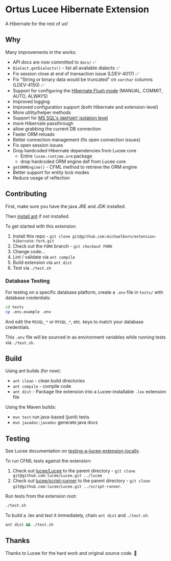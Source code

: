 # Ortus Lucee Hibernate Extension

A Hibernate for the rest of us!

## Why

Many improvements in the works:

* API docs are now committed to `docs/` ✅
* `Dialect.getDialects()` - list all available dialects ✅
* Fix session close at end of transaction issue (LDEV-4017) ✅
* Fix "String or binary data would be truncated" on `varchar` columns (LDEV-4150) ✅
* Support for configuring the [Hibernate Flush mode](https://docs.jboss.org/hibernate/orm/5.4/javadocs/org/hibernate/FlushMode.html) (MANUAL, COMMIT, AUTO, ALWAYS)
* Improved logging
* Improved configuration support (both Hibernate and extension-level)
* More utility/helper methods
* Support for [MS SQL's `SNAPSHOT` isolation level](https://learn.microsoft.com/en-us/dotnet/framework/data/adonet/sql/snapshot-isolation-in-sql-server)
* more Hibernate passthrough
* allow grabbing the current DB connection
* Faster ORM reloads
* Better connection management (fix open connection issues)
* Fix open session issues
* Drop hardcoded Hibernate dependencies from Lucee core
  * Entire `lucee.runtime.orm` package
  * drop hardcoded ORM engine def from Lucee core
* `getORMEngine()` - CFML method to retrieve the ORM engine
* Better support for entity lock modes
* Reduce usage of reflection

## Contributing

First, make sure you have the java JRE and JDK installed.

Then [install ant](https://www.osradar.com/install-apache-ant-ubuntu-20-04/) if not installed.

To get started with this extension:

1. Install this repo - `git clone git@github.com:michaelborn/extension-hibernate-fork.git`
2. Check out the `FORK` branch - `git checkout FORK`
5. Change code...
6. Lint / validate via `ant compile`
7. Build extension via `ant dist`
8. Test via `./test.sh`

### Database Testing

For testing on a specific database platform, create a `.env` file in `tests/` with database credentials:

```bash
cd tests
cp .env.example .env
```

And edit the `MSSQL_*` or `MYSQL_*`, etc. keys to match your database credentials.

This `.env` file will be sourced in as environment variables while running tests via `./test.sh`.

## Build

Using ant builds (for now):

* `ant clean` - clean build directories
* `ant compile` - compile code
* `ant dist` - Package the extension into a Lucee-installable `.lex` extension file

Using the Maven builds:

* `mvn test` run java-based (junit) tests
* `mvn javadoc:javadoc` generate java docs

## Testing

See Lucee documentation on [testing-a-lucee-extension-locally](https://docs.lucee.org/guides/working-with-source/building-and-testing-extensions.html#testing-a-lucee-extension-locally).

To run CFML tests against the extension:

1. Check out [lucee/Lucee](https://github.com/lucee/lucee) to the parent directory - `git clone git@github.com:lucee/Lucee.git ../lucee`
2. Check out [lucee/script-runner](https://github.com/lucee/script-runner) to the parent directory - `git clone git@github.com:lucee/Lucee.git ../script-runner`.

Run tests from the extension root:

```bash
./test.sh
```

To build a .lex and test it immediately, chain `ant dist` and `./test.sh`:

```bash
ant dist && ./test.sh
```

## Thanks

Thanks to Lucee for the hard work and original source code. 👋
